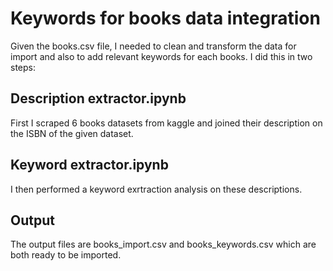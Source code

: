 # Keywords for books data integration

Given the books.csv file, I needed to clean and transform the data for import and also to add relevant keywords for each books. I did this in two steps:

## Description extractor.ipynb
First I scraped 6 books datasets from kaggle and joined their description on the ISBN of the given dataset. 

## Keyword extractor.ipynb
I then performed a keyword exrtraction analysis on these descriptions.

## Output
The output files are books_import.csv and books_keywords.csv which are both ready to be imported.
